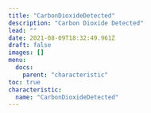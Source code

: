 ```yaml
---
title: "CarbonDioxideDetected"
description: "Carbon Dioxide Detected"
lead: ""
date: 2021-08-09T18:32:49.961Z
draft: false
images: []
menu:
  docs:
    parent: "characteristic"
toc: true
characteristic:
  name: "CarbonDioxideDetected"
---
```

